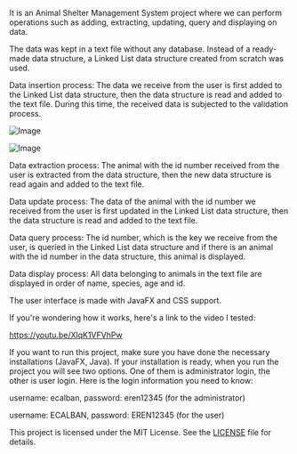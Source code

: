It is an Animal Shelter Management System project where we can perform operations such as adding, extracting, updating, query and displaying on data.

The data was kept in a text file without any database. Instead of a ready-made data structure, a Linked List data structure created from scratch was used.

Data insertion process: The data we receive from the user is first added to the Linked List data structure, then the data structure is read and added to the text file. During this time, the received data is subjected to the validation process.

![Image](https://github.com/user-attachments/assets/7802f742-d96d-443d-8b6f-29f5221faec3)

![Image](https://github.com/user-attachments/assets/d1dc43c8-1775-46f5-9700-839c889119dd)

Data extraction process: The animal with the id number received from the user is extracted from the data structure, then the new data structure is read again and added to the text file.

Data update process: The data of the animal with the id number we received from the user is first updated in the Linked List data structure, then the data structure is read and added to the text file.

Data query process: The id number, which is the key we receive from the user, is queried in the Linked List data structure and if there is an animal with the id number in the data structure, this animal is displayed.

Data display process: All data belonging to animals in the text file are displayed in order of name, species, age and id.

The user interface is made with JavaFX and CSS support.

If you're wondering how it works, here's a link to the video I tested:

https://youtu.be/XlqK1VFVhPw

If you want to run this project, make sure you have done the necessary installations (JavaFX, Java). If your installation is ready, when you run the project you will see two options. One of them is administrator login, the other is user login. Here is the login information you need to know:

username: ecalban, password: eren12345 (for the administrator)

username: ECALBAN, password: EREN12345 (for the user)



This project is licensed under the MIT License. See the [LICENSE](LICENSE) file for details.
